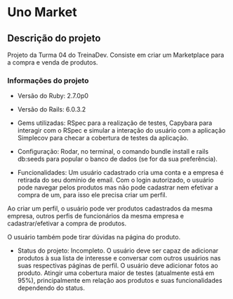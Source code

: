 # Uno Market

## Descrição do projeto

Projeto da Turma 04 do TreinaDev. Consiste em criar um Marketplace para a compra e venda de produtos.

### Informações do projeto

* Versão do Ruby: 2.7.0p0

* Versão do Rails: 6.0.3.2

* Gems utilizadas: RSpec para a realização de testes,
Capybara para interagir com o RSpec e simular a interação do usuário com a aplicação
Simplecov para checar a cobertura de testes da aplicação.

* Configuração: Rodar, no terminal, o comando bundle install e rails db:seeds para popular o banco de dados (se for da sua preferência).

* Funcionalidades: Um usuário cadastrado cria uma conta e a empresa é retirada do seu domínio de email.
Com o login autorizado, o usuário pode navegar pelos produtos mas não pode cadastrar nem efetivar a compra de um, para isso ele precisa criar um perfil.

Ao criar um perfil, o usuário pode ver produtos cadastrados da mesma empresa, outros perfis de funcionários da mesma empresa e cadastrar/efetivar a compra de produtos.

O usuário também pode tirar dúvidas na página do produto.

* Status do projeto: Incompleto. O usuário deve ser capaz de adicionar produtos à sua lista de interesse
e conversar com outros usuários nas suas respectivas páginas de perfil. O usuário deve adicionar fotos ao produto. Atingir uma cobertura maior de testes (atualmente está em 95%), principalmente em relação aos produtos e suas funcionalidades dependendo do status.